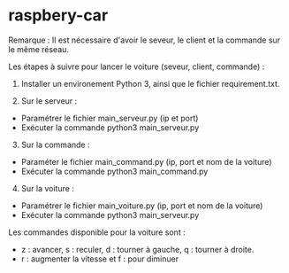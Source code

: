 # raspbery-car

Remarque : Il est nécessaire d'avoir le seveur, le client et la commande sur le même réseau.

Les étapes à suivre pour lancer le voiture (seveur, client, commande) :

1. Installer un environement Python 3, ainsi que le fichier requirement.txt.

2. Sur le serveur :
  - Paramétrer le fichier main_serveur.py (ip et port)
  - Exécuter la commande python3 main_serveur.py
  
3. Sur la commande :  
  - Paraméter le fichier main_command.py (ip, port et nom de la voiture)
  - Exécuter la commande  python3 main_command.py
  
4. Sur la voiture :
  - Paramétrer le fichier main_voiture.py (ip, port et nom de la voiture)
  - Exécuter la commande python3 main_serveur.py

Les commandes disponible pour la voiture sont :
- z : avancer, s : reculer, d : tourner à gauche, q : tourner à droite.
- r : augmenter la vitesse et f : pour diminuer
